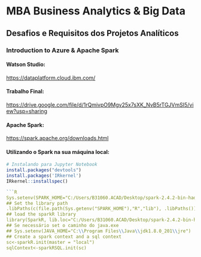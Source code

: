 # MBA Business Analytics & Big Data
## Desafios e Requisitos dos Projetos Analíticos
### Introduction to Azure & Apache Spark


#### Watson Studio:


https://dataplatform.cloud.ibm.com/

#### Trabalho Final:


https://drive.google.com/file/d/1rQmivpO9Mgv25x7sXK_NvB5rTGJVmSI5/view?usp=sharing


#### Apache Spark:


https://spark.apache.org/downloads.html


#### Utilizando o Spark na sua máquina local:



```R
# Instalando para Jupyter Notebook
install.packages("devtools")
install.packages('IRkernel')
IRkernel::installspec()

```R
Sys.setenv(SPARK_HOME="C:/Users/B31060.ACAD/Desktop/spark-2.4.2-bin-hadoop2.7")
## Set the library path
.libPaths(c(file.path(Sys.getenv("SPARK_HOME"),"R","lib"), .libPaths()))
## load the sparkR library
library(SparkR, lib.loc="C:/Users/B31060.ACAD/Desktop/spark-2.4.2-bin-hadoop2.7/R/lib")
## Se necessário set o caminho do java.exe
## Sys.setenv(JAVA_HOME="C:\\Program Files\\Java\\jdk1.8.0_201\\jre")
## Create a spark context and a sql context
sc<-sparkR.init(master = "local")
sqlContext<-sparkRSQL.init(sc)
